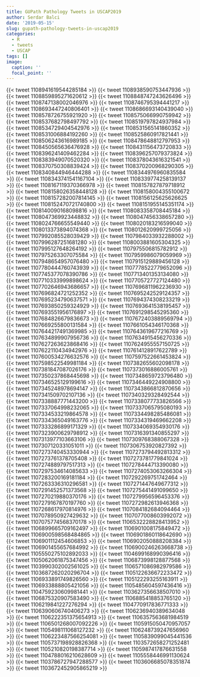 ```yaml
---
title: GUPath Pathology Tweets in USCAP2019
author: Serdar Balci
date: '2019-05-15'
slug: gupath-pathology-tweets-in-uscap2019
categories:
  - R
  - tweets
  - USCAP
tags: []
image:
  caption: ''
  focal_point: ''
---
```




{{< tweet 1108941619544285184 >}}
{{< tweet 1108938590753447936 >}}
{{< tweet 1108859895271620612 >}}
{{< tweet 1108848747243626496 >}}
{{< tweet 1108747138002046976 >}}
{{< tweet 1108746795394441217 >}}
{{< tweet 1108693447240806401 >}}
{{< tweet 1108686693140439040 >}}
{{< tweet 1108578726755921920 >}}
{{< tweet 1108575066990759942 >}}
{{< tweet 1108537682798497792 >}}
{{< tweet 1108519797824937984 >}}
{{< tweet 1108534729404542976 >}}
{{< tweet 1108531565141860352 >}}
{{< tweet 1108531006884192260 >}}
{{< tweet 1108525860917821441 >}}
{{< tweet 1108506243616989185 >}}
{{< tweet 1108478648812797953 >}}
{{< tweet 1108450565636476928 >}}
{{< tweet 1108431156473720833 >}}
{{< tweet 1108396241409462284 >}}
{{< tweet 1108396257079373824 >}}
{{< tweet 1108383949070520320 >}}
{{< tweet 1108378043616321541 >}}
{{< tweet 1108370750308839424 >}}
{{< tweet 1108370200968290305 >}}
{{< tweet 1108340844946444288 >}}
{{< tweet 1108344976960835584 >}}
{{< tweet 1108343741541167104 >}}
{{< tweet 1108339774258139137 >}}
{{< tweet 1108167119370366978 >}}
{{< tweet 1108157827879718912 >}}
{{< tweet 1108158026358448128 >}}
{{< tweet 1108158004355100672 >}}
{{< tweet 1108157282007814145 >}}
{{< tweet 1108156125625626625 >}}
{{< tweet 1108152470721740800 >}}
{{< tweet 1108151955145351174 >}}
{{< tweet 1108140090168098816 >}}
{{< tweet 1108083358708445184 >}}
{{< tweet 1108047369923448832 >}}
{{< tweet 1108047456338657280 >}}
{{< tweet 1108024766655549440 >}}
{{< tweet 1108020183216599040 >}}
{{< tweet 1108013373894074368 >}}
{{< tweet 1108012620999725056 >}}
{{< tweet 1107992085528039429 >}}
{{< tweet 1107984033932288002 >}}
{{< tweet 1107996287251681280 >}}
{{< tweet 1108003881605304325 >}}
{{< tweet 1107995127648264192 >}}
{{< tweet 1107975506815782912 >}}
{{< tweet 1107975263307075584 >}}
{{< tweet 1107959986079059969 >}}
{{< tweet 1107948654957076480 >}}
{{< tweet 1107915129889456128 >}}
{{< tweet 1107780444760743939 >}}
{{< tweet 1107778522779652096 >}}
{{< tweet 1107745377078390786 >}}
{{< tweet 1107713401353134080 >}}
{{< tweet 1107710333999898624 >}}
{{< tweet 1107705727727124480 >}}
{{< tweet 1107702646943686657 >}}
{{< tweet 1107696811962236930 >}}
{{< tweet 1107696824721252352 >}}
{{< tweet 1107695242529124357 >}}
{{< tweet 1107695234790637571 >}}
{{< tweet 1107694374308233219 >}}
{{< tweet 1107693850259324929 >}}
{{< tweet 1107693641538195457 >}}
{{< tweet 1107693551956176897 >}}
{{< tweet 1107691298545295360 >}}
{{< tweet 1107684826679836673 >}}
{{< tweet 1107672403889569794 >}}
{{< tweet 1107669255800131584 >}}
{{< tweet 1107661054346170368 >}}
{{< tweet 1107644217491369985 >}}
{{< tweet 1107643619677216769 >}}
{{< tweet 1107634899907956736 >}}
{{< tweet 1107634915456270336 >}}
{{< tweet 1107627263623868416 >}}
{{< tweet 1107624955557150725 >}}
{{< tweet 1107622110434942976 >}}
{{< tweet 1107614128917622789 >}}
{{< tweet 1107600534276632576 >}}
{{< tweet 1107597522661453824 >}}
{{< tweet 1107598522549981184 >}}
{{< tweet 1107382655602098178 >}}
{{< tweet 1107381847087026176 >}}
{{< tweet 1107373016886005761 >}}
{{< tweet 1107350237868445698 >}}
{{< tweet 1107348659723796480 >}}
{{< tweet 1107346525129199616 >}}
{{< tweet 1107346449224908800 >}}
{{< tweet 1107345248978694147 >}}
{{< tweet 1107343866812870656 >}}
{{< tweet 1107341509702107136 >}}
{{< tweet 1107340329328492544 >}}
{{< tweet 1107338887771443200 >}}
{{< tweet 1107338077733826566 >}}
{{< tweet 1107337064998232065 >}}
{{< tweet 1107337065795080193 >}}
{{< tweet 1107334533219864578 >}}
{{< tweet 1107334498285486081 >}}
{{< tweet 1107334365049163776 >}}
{{< tweet 1107334319469662208 >}}
{{< tweet 1107333286899171329 >}}
{{< tweet 1107334069354930176 >}}
{{< tweet 1107323900629798912 >}}
{{< tweet 1107316391340855297 >}}
{{< tweet 1107313977103663106 >}}
{{< tweet 1107309768388067328 >}}
{{< tweet 1107307120331051011 >}}
{{< tweet 1107306753920827392 >}}
{{< tweet 1107273740453330944 >}}
{{< tweet 1107273794492813312 >}}
{{< tweet 1107273761378705408 >}}
{{< tweet 1107273781779841024 >}}
{{< tweet 1107274889797517313 >}}
{{< tweet 1107278444713390080 >}}
{{< tweet 1107297534614085633 >}}
{{< tweet 1107274053063266304 >}}
{{< tweet 1107283200169181184 >}}
{{< tweet 1107292269751742464 >}}
{{< tweet 1107263336310296581 >}}
{{< tweet 1107271447649677312 >}}
{{< tweet 1107291452571373568 >}}
{{< tweet 1107275441491099650 >}}
{{< tweet 1107270219880370176 >}}
{{< tweet 1107279956596453376 >}}
{{< tweet 1107279167870197760 >}}
{{< tweet 1107272982613946368 >}}
{{< tweet 1107268617970814976 >}}
{{< tweet 1107084182684094464 >}}
{{< tweet 1107078950927429632 >}}
{{< tweet 1107077008603992072 >}}
{{< tweet 1107075774568370178 >}}
{{< tweet 1106532228828413952 >}}
{{< tweet 1106899665709162497 >}}
{{< tweet 1106901008175849472 >}}
{{< tweet 1106900598568484865 >}}
{{< tweet 1106901860118642690 >}}
{{< tweet 1106901112454606853 >}}
{{< tweet 1106902050888208384 >}}
{{< tweet 1106901455657684992 >}}
{{< tweet 1106900246263668738 >}}
{{< tweet 1105550275102892033 >}}
{{< tweet 1104699168990396416 >}}
{{< tweet 1105062061875347456 >}}
{{< tweet 1106873998128877568 >}}
{{< tweet 1103990302002561025 >}}
{{< tweet 1106571086982979586 >}}
{{< tweet 1103687262020296704 >}}
{{< tweet 1105122636672233472 >}}
{{< tweet 1106933891749826560 >}}
{{< tweet 1105122293255163911 >}}
{{< tweet 1106933888805421056 >}}
{{< tweet 1105485604597436416 >}}
{{< tweet 1104759230609981441 >}}
{{< tweet 1103627356638507010 >}}
{{< tweet 1106875320907583490 >}}
{{< tweet 1106885418853765120 >}}
{{< tweet 1106219841227276294 >}}
{{< tweet 1104770917836771333 >}}
{{< tweet 1106390606740406273 >}}
{{< tweet 1106236940389634048 >}}
{{< tweet 1106222351375654913 >}}
{{< tweet 1106357563681984519 >}}
{{< tweet 1106501268007092226 >}}
{{< tweet 1105915050470957057 >}}
{{< tweet 1105498111068127232 >}}
{{< tweet 1106248739247656960 >}}
{{< tweet 1106223487566254081 >}}
{{< tweet 1105839099045441536 >}}
{{< tweet 1105737198928826368 >}}
{{< tweet 1103572658271252481 >}}
{{< tweet 1105210820198387714 >}}
{{< tweet 1105987417876631558 >}}
{{< tweet 1104788016210628609 >}}
{{< tweet 1105558446991130624 >}}
{{< tweet 1103786727947288577 >}}
{{< tweet 1103606685078351874 >}}
{{< tweet 1103672452905865219 >}}

